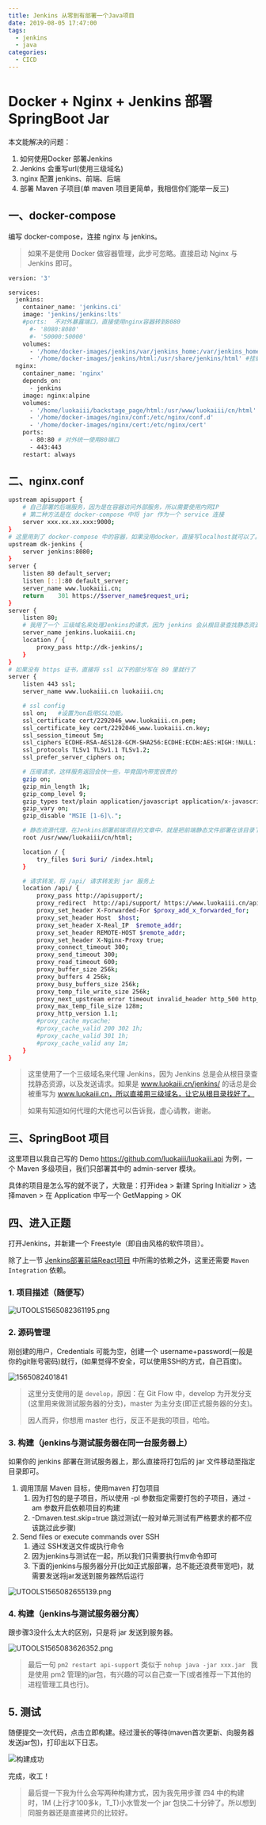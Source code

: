 ```yaml
---
title: Jenkins 从零到有部署一个Java项目
date: 2019-08-05 17:47:00
tags: 
  - jenkins
  - java
categories:
  - CICD
---
```

# Docker + Nginx + Jenkins 部署 SpringBoot Jar

本文能解决的问题：

1. 如何使用Docker 部署Jenkins
2. Jenkins 会重写url(使用三级域名)
3. nginx 配置 jenkins、前端、后端
4. 部署 Maven 子项目(单 maven 项目更简单，我相信你们能举一反三)

## 一、docker-compose

编写 docker-compose，连接 nginx 与 jenkins。

> 如果不是使用 Docker 做容器管理，此步可忽略。直接启动 Nginx 与 Jenkins 即可。

```sh
version: '3'

services:
  jenkins:
    container_name: 'jenkins.ci'
    image: 'jenkins/jenkins:lts'
    #ports:  不对外暴露端口，直接使用nginx容器转到8080
      #- '8080:8080'
      #- '50000:50000'
    volumes:
      - '/home/docker-images/jenkins/var/jenkins_home:/var/jenkins_home'
      - '/home/docker-images/jenkins/html:/usr/share/jenkins/html' #挂载编译打包后的存放路径
  nginx:
    container_name: 'nginx'
    depends_on:
      - jenkins
    image: nginx:alpine
    volumes:
      - '/home/luokaiii/backstage_page/html:/usr/www/luokaiii/cn/html'
      - '/home/docker-images/nginx/conf:/etc/nginx/conf.d'
      - '/home/docker-images/nginx/cert:/etc/nginx/cert'
    ports:
      - 80:80 # 对外统一使用80端口
      - 443:443
    restart: always

```

## 二、nginx.conf

```sh
upstream apisupport {
	# 自己部署的后端服务，因为是在容器访问外部服务，所以需要使用内网IP
	# 第二种方法是在 docker-compose 中将 jar 作为一个 service 连接
    server xxx.xx.xx.xxx:9000;
}
# 这里用到了 docker-compose 中的容器，如果没用docker，直接写localhost就可以了。
upstream dk-jenkins {
    server jenkins:8080;
}
server {
    listen 80 default_server;
    listen [::]:80 default_server;
    server_name www.luokaiii.cn;
    return    301 https://$server_name$request_uri; 
}
server {
    listen 80;
    # 我用了一个 三级域名来处理Jenkins的请求，因为 jenkins 会从根目录查找静态资源和发送请求，总是会重写url。
    server_name jenkins.luokaiii.cn;
    location / {
        proxy_pass http://dk-jenkins/;
    }
}
# 如果没有 https 证书，直接将 ssl 以下的部分写在 80 里就行了
server { 
    listen 443 ssl; 
    server_name www.luokaiii.cn luokaiii.cn; 

    # ssl config
    ssl on;   #设置为on启用SSL功能。
    ssl_certificate cert/2292046_www.luokaiii.cn.pem;
    ssl_certificate_key cert/2292046_www.luokaiii.cn.key;
    ssl_session_timeout 5m;
    ssl_ciphers ECDHE-RSA-AES128-GCM-SHA256:ECDHE:ECDH:AES:HIGH:!NULL:!aNULL:!MD5:!ADH:!RC4;
    ssl_protocols TLSv1 TLSv1.1 TLSv1.2;
    ssl_prefer_server_ciphers on; 

    # 压缩请求，这样服务返回会快一些，毕竟国内带宽很贵的
    gzip on;
    gzip_min_length 1k;
    gzip_comp_level 9;
    gzip_types text/plain application/javascript application/x-javascript text/css application/xml text/javascript application/x-httpd-php image/jpeg image/gif image/png;
    gzip_vary on;
    gzip_disable "MSIE [1-6]\.";

	# 静态资源代理，在Jenkins部署前端项目的文章中，就是把前端静态文件部署在该目录下，直接由nginx代理即可。
    root /usr/www/luokaiii/cn/html;

    location / {
        try_files $uri $uri/ /index.html;
    }

	# 请求转发，将 /api/ 请求转发到 jar 服务上
    location /api/ {
        proxy_pass http://apisupport/;
        proxy_redirect  http://api/support/ https://www.luokaiii.cn/api/;
        proxy_set_header X-Forwarded-For $proxy_add_x_forwarded_for;
        proxy_set_header Host  $host;
        proxy_set_header X-Real_IP  $remote_addr;
        proxy_set_header REMOTE-HOST $remote_addr;
        proxy_set_header X-Nginx-Proxy true;
        proxy_connect_timeout 300;
        proxy_send_timeout 300;
        proxy_read_timeout 600;
        proxy_buffer_size 256k;
        proxy_buffers 4 256k;
        proxy_busy_buffers_size 256k;
        proxy_temp_file_write_size 256k;
        proxy_next_upstream error timeout invalid_header http_500 http_502 http_503 http_504 http_404;
        proxy_max_temp_file_size 128m;
        proxy_http_version 1.1;
        #proxy_cache mycache;
        #proxy_cache_valid 200 302 1h;
        #proxy_cache_valid 301 1h;
        #proxy_cache_valid any 1m;
    }
}
```

> 这里使用了一个三级域名来代理 Jenkins，因为 Jenkins 总是会从根目录查找静态资源，以及发送请求。如果是 www.luokaiii.cn/jenkins/ 的话总是会被重写为 www.luokaiii.cn，所以直接用三级域名，让它从根目录找好了。
>
> 如果有知道如何代理的大佬也可以告诉我，虚心请教，谢谢。

## 三、SpringBoot 项目

这里项目以我自己写的 Demo [<https://github.com/luokaiii/luokaiii.api>](<https://github.com/luokaiii/luokaiii.api>) 为例，一个 Maven 多级项目，我们只部署其中的 admin-server 模块。

具体的项目是怎么写的就不说了，大致是：打开idea  > 新建 Spring Initializr > 选择maven > 在 Application 中写一个 GetMapping > OK

## 四、进入正题

打开Jenkins，并新建一个 Freestyle（即自由风格的软件项目）。

除了上一节 [Jenkins部署前端React项目](<https://www.jianshu.com/p/e34674f34242>) 中所需的依赖之外，这里还需要 `Maven Integration` 依赖。

### 1. 项目描述（随便写）

![UTOOLS1565082361195.png](https://i.loli.net/2019/08/06/3AErybK1UaCoXgv.png)

### 2. 源码管理

刚创建的用户，Credentials 可能为空，创建一个 username+password(一般是你的git账号密码)就行，(如果觉得不安全，可以使用SSH的方式，自己百度)。

![1565082401841](C:\Users\user\AppData\Roaming\Typora\typora-user-images\1565082401841.png)

> 这里分支使用的是 `develop`，原因：在 Git Flow 中，develop 为开发分支(这里用来做测试服务器的分支)，master 为主分支(即正式服务器的分支)。
>
> 因人而异，你想用 master 也行，反正不是我的项目，哈哈。

### 3. 构建（jenkins与测试服务器在同一台服务器上）

如果你的 jenkins 部署在测试服务器上，那么直接将打包后的 jar 文件移动至指定目录即可。

1. 调用顶层 Maven 目标，使用maven 打包项目
   1. 因为打包的是子项目，所以使用 -pl 参数指定需要打包的子项目，通过 -am 参数开启依赖项目的构建
   2. -Dmaven.test.skip=true 跳过测试(一般对单元测试有严格要求的都不应该跳过此步骤)
2. Send files or execute commands over SSH
   1. 通过 SSH发送文件或执行命令 
   2. 因为jenkins与测试在一起，所以我们只需要执行mv命令即可
   3. 下面的jenkins与服务器分开(比如正式服部署，总不能还浪费带宽吧)，就需要发送将jar发送到服务器然后运行

![UTOOLS1565082655139.png](https://i.loli.net/2019/08/06/nSx9yFpINqrEAlo.png)

>

### 4. 构建（jenkins与测试服务器分离）

跟步骤3没什么太大的区别，只是将 jar 发送到服务器。

![UTOOLS1565083626352.png](https://i.loli.net/2019/08/06/he49txiGX5PQgzT.png)

> 最后一句 `pm2 restart api-support` 类似于 `nohup java -jar xxx.jar ` 我是使用 pm2 管理的jar包，有兴趣的可以自己查一下(或者推荐一下其他的进程管理工具也行)。

## 5. 测试

随便提交一次代码，点击立即构建。经过漫长的等待(maven首次更新、向服务器发送jar包)，打印出以下日志。

![构建成功](https://i.loli.net/2019/08/06/GaonXC9TAKLF1wr.png)

完成，收工！

> 最后提一下我为什么会写两种构建方式，因为我先用步骤 四4 中的构建时，1M (上行才100多k，T_T)小水管发一个 jar 包快二十分钟了。所以想到同服务器还是直接拷贝的比较好。